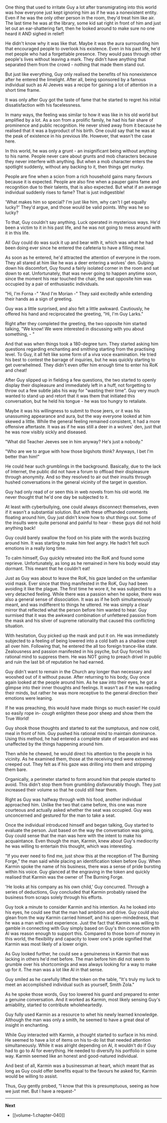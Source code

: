 
One thing that used to irritate Guy a lot after transmigrating into this world was how everyone just kept ignoring him as if he was a nonexistent entity. Even if he was the only other person in the room, they'd treat him like air. The last time he was at the library, some kid sat right in front of him and just let out an ear-shattering fart, then he looked around to make sure no one heard it AND sighed in relief!

He didn't know why it was like that. Maybe it was the aura surrounding him that encouraged people to overlook his existence. Even in his past life, he'd met people who had a forgettable presence. They would pass through other people's lives without leaving a mark. They didn't have anything that separated them from the crowd - nothing that made them stand out.

But just like everything, Guy only realised the benefits of his nonexistence after he entered the limelight. After all, being sponsored by a famous individual such as Al Jeeves was a recipe for gaining a lot of attention in a short time frame.

It was only after Guy got the taste of fame that he started to regret his initial dissatisfaction with his facelessness.

In many ways, the feeling was similar to how it was like in his old world but amplified by a lot. As a son from a prolific family, he had his fair share of prominence and public recognition. He never shied away from it because he realised that it was a byproduct of his birth. One could say that he was at the peak of existence in his previous life. However, that wasn't the case here.

In this world, he was only a grunt - an insignificant being without anything to his name. People never care about grunts and mob characters because they never interfere with anything. But when a mob character enters the spotlight suddenly, without any backing to it, then things get murky.

People are fine when a scion from a rich household gains many favours because it is expected. People are also fine when a pauper gains fame and recognition due to their talents, that is also expected. But what if an average individual suddenly rises to fame? That is just indigestible!

'What makes him so special? I'm just like him, why can't I get equally lucky?' They'd argue, and those would be valid points. Why was he so lucky?

To that, Guy couldn't say anything. Luck operated in mysterious ways. He'd been a victim to it in his past life, and he was not going to mess around with it in this life.

All Guy could do was suck it up and bear with it, which was what he had been doing ever since he entered the cafeteria to have a filling meal.

As soon as he entered, he'd attracted the attention of everyone in the room. They all stared at him like he was a deer entering a wolves' den. Gulping down his discomfort, Guy found a fairly isolated corner in the room and sat down to eat. Unfortunately, that was never going to happen anytime soon, since the moment his rear touched the chair, the seat opposite him was occupied by a pair of enthusiastic individuals.

"Hi, I'm Forna -" "And I'm Morian -" They said excitedly while extending their hands as a sign of greeting.

Guy was a little surprised, and also felt a little awkward. Cautiously, he offered his hand and reciprocated the greeting, "Hi, I'm Guy Larks."

Right after they completed the greeting, the two opposite him started talking, "We know! We were interested in discussing with you about something, - "

And that was when things took a 180-degree turn. They started asking him questions regarding enchanting and smithing starting from the practising level. To Guy, it all felt like some form of a viva voce examination. He tried his best to contest the barrage of inquiries, but he was quickly starting to get overwhelmed. They didn't even offer him enough time to enter his RoK and cheat!

After Guy slipped up in fielding a few questions, the two started to openly display their displeasure and immediately left in a huff, not forgetting to throw out a few subtle jabs his way for "wasting their time". Guy very much wanted to stand up and retort that it was them that initiated this conversation, but he held his tongue - he was too hungry to retaliate.

Maybe it was his willingness to submit to those jeers, or it was his unassuming appearance and aura, but the way everyone looked at him skewed a little. While the general feeling remained consistent, it had a more offensive aftertaste. It was as if he was still a deer in a wolves' den, just that he was now visibly sickly and diseased.

"What did Teacher Jeeves see in him anyway? He's just a nobody."

"Who are we to argue with how those bigshots think? Anyways, I bet I'm better than him!"

He could hear such grumblings in the background. Basically, due to the lack of Internet, the public did not have a forum to offload their displeasure through anonymity. And so they resolved to air out their insults through hushed conversations in the general vicinity of the target in question.

Guy had only read of or seen this in web novels from his old world. He never thought that he'd one day be subjected to it.

At least with cyberbullying, one could always disconnect themselves, even if it wasn't a substantial solution. But with these offhanded comments floating around him, Guy just didn't know how to shut things out. Some of the insults were quite personal and painful to hear - these guys did not hold anything back!

Guy could barely swallow the food on his plate with the words buzzing around him. It was starting to make him feel angry. He hadn't felt such emotions in a really long time.

To calm himself, Guy quickly retreated into the RoK and found some reprieve. Unfortunately, as long as he remained in here his body would stay dormant. This meant that he couldn't eat!

Just as Guy was about to leave the RoK, his gaze landed on the unfamiliar void mask. Ever since that thing manifested in the RoK, Guy had been avoiding it like the plague. The first time he wore it, he was subjected to a very detached feeling. While there was a passion when he spoke, there was also a general sense of dissociation. It was as if he both simultaneously meant, and was indifferent to things he uttered. He was simply a clear mirror that reflected what the person before him wanted to hear. Guy surmised that it was the awkward combination of unfettered passion from the mask and his sliver of supreme rationality that caused this conflicting situation.

With hesitation, Guy picked up the mask and put it on. He was immediately subjected to a feeling of being lowered into a cold bath as a shadow crept all over him. Following that, he entered the all too foreign trance-like state. Zealousness and passion manifested in his psyche, but Guy forced his rational mind to suppress them. He was NOT going to preach drivel in public and ruin the last bit of reputation he had earned.

Guy didn't want to remain in the Church any longer than necessary and wooshed out of it without pause. After returning to his body, Guy once again looked at the people around him. As he saw into their eyes, he got a glimpse into their inner thoughts and feelings. It wasn't as if he was reading their minds, but rather he was more receptive to the general direction their emotions were leaning.

If he was preaching, this would have made things so much easier! He could so easily rope in- *cough* enlighten these poor sheep and show them the True World!

Guy shook those thoughts and started to eat the sumptuous, and now cold, meal in front of him. Guy pushed his rational mind to maintain dominance. Using this method, he had entered a complete state of separation and was unaffected by the things happening around him.

Then while he chewed, he would direct his attention to the people in his vicinity. As he examined them, those at the receiving end were extremely creeped out. They felt as if his gaze was drilling into them and stripping them bare.

Organically, a perimeter started to form around him that people started to avoid. This didn't stop them from grumbling disfavourably though. They just increased their volume so that he could still hear them.

Right as Guy was halfway through with his food, another individual approached him. Unlike the two that came before, this one was more courteous and actually asked whether the seat was occupied. Guy was unconcerned and gestured for the man to take a seat.

Once the individual introduced himself and began talking, Guy started to evaluate the person. Just based on the way the conversation was going, Guy could sense that the man was here with the intent to make his acquaintance. Even though the man, Karmin, knew about Guy's mediocrity he was willing to entertain this thought, which was interesting.

"If you ever need to find me, just show this at the reception of The Burning Forge," the man said while placing an identification token before Guy. When Karmin spoke the name of his business, there was a sense of pride bursting within his voice. Guy glanced at the engraving in the token and quickly realised that Karmin was the owner of The Burning Forge.

'He looks at his company as his own child,' Guy concurred. Through a series of deductions, Guy concluded that Karmin probably raised the business from scraps solely through his efforts.

Guy took a minute to consider Karmin and his intention. As he looked into his eyes, he could see that the man had ambition and drive. Guy could also glean from the way Karmin carried himself, and his open-mindedness, that he was a man with vast experience. Just the fact that Karmin was willing to gamble in connecting with Guy simply based on Guy's thin connection with Al was reason enough to support this. Compared to those born of money in this world, the flexibility and capacity to lower one's pride signified that Karmin was most likely of a lower origin. 

As Guy looked further, he could see a genuineness in Karmin that was lacking in others he'd met before. The man before him did not seem to grumble over his shortcomings and was always looking for a way to make up for it. The man was a lot like Al in that sense.

Guy smiled as he carefully lifted the token on the table, "It's truly my luck to meet an accomplished individual such as yourself, Smith Zola."

As he spoke those words, Guy too lowered his guard and prepared to enter a genuine conversation. And it worked as Karmin, most likely sensing Guy's amiability, started to contribute wholeheartedly.

Guy fully used Karmin as a resource to whet his newly learned knowledge. Although the man was only a smith, he seemed to have a great deal of insight in enchanting.

While Guy interacted with Karmin, a thought started to surface in his mind. He seemed to have a lot of items on his to-do list that needed attention simultaneously. While it was alright depending on Al, it wouldn't do if Guy had to go to Al for everything. He needed to diversify his portfolio in some way. Karmin seemed like an honest and good-natured individual. 

And best of all, Karmin was a businessman at heart, which meant that as long as Guy could offer benefits equal to the favours he asked for, Karmin would be willing to assist.

Thus, Guy gently probed, "I know that this is presumptuous, seeing as how we just met. But I have a request-"

____

**Next**
* [[volume-1.chapter-040]]